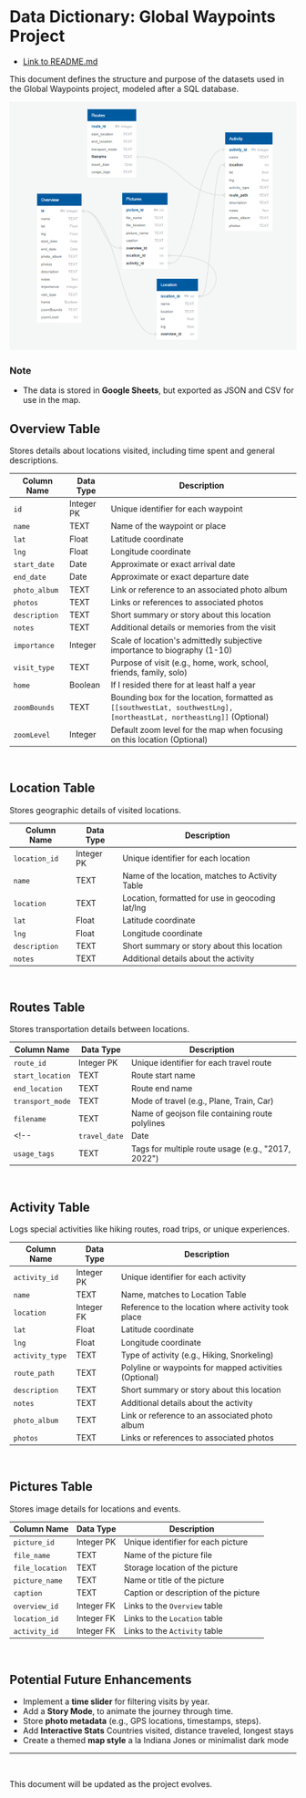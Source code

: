 # Data Dictionary: Global Waypoints Project

- [Link to README.md](README.md)

This document defines the structure and purpose of the datasets used in the Global Waypoints project, modeled after a SQL database.

![ERD](./resources/images/ERD.png)


### **Note**
- The data is stored in **Google Sheets**, but exported as JSON and CSV for use in the map.


## **Overview Table**
Stores details about locations visited, including time spent and general descriptions.

| Column Name      | Data Type  | Description |
|-----------------|-----------|-------------|
| `id`           | Integer PK | Unique identifier for each waypoint |
| `name`         | TEXT       | Name of the waypoint or place |
| `lat`          | Float      | Latitude coordinate |
| `lng`          | Float      | Longitude coordinate |
| `start_date`   | Date       | Approximate or exact arrival date |
| `end_date`     | Date       | Approximate or exact departure date |
| `photo_album`  | TEXT       | Link or reference to an associated photo album |
| `photos`       | TEXT       | Links or references to associated photos |
| `description`  | TEXT       | Short summary or story about this location |
| `notes`        | TEXT       | Additional details or memories from the visit |
| `importance`   | Integer    | Scale of location's admittedly subjective importance to biography (1-10) |
| `visit_type`   | TEXT       | Purpose of visit (e.g., home, work, school, friends, family, solo) |
| `home` | Boolean | If I resided there for at least half a year |
| `zoomBounds`   | TEXT       | Bounding box for the location, formatted as `[[southwestLat, southwestLng], [northeastLat, northeastLng]]` (Optional) |
| `zoomLevel` | Integer    | Default zoom level for the map when focusing on this location (Optional) |

<br>

## **Location Table**
Stores geographic details of visited locations.

| Column Name     | Data Type  | Description |
|----------------|-----------|-------------|
| `location_id`  | Integer PK | Unique identifier for each location |
| `name`         | TEXT       | Name of the location, matches to Activity Table |
| `location` | TEXT | Location, formatted for use in geocoding lat/lng |
| `lat`          | Float      | Latitude coordinate |
| `lng`          | Float      | Longitude coordinate |
| `description`  | TEXT       | Short summary or story about this location |
| `notes`        | TEXT       | Additional details about the activity |

<br>

## **Routes Table**
Stores transportation details between locations.

| Column Name         | Data Type  | Description |
|--------------------|-----------|-------------|
| `route_id`        | Integer PK | Unique identifier for each travel route |
| `start_location` | TEXT | Route start name |
| `end_location` | TEXT | Route end name |
| `transport_mode`   | TEXT       | Mode of travel (e.g., Plane, Train, Car) |
| `filename` | TEXT | Name of geojson file containing route polylines |
<!-- | `travel_date`      | Date       | Approximate or exact date of travel |
| `usage_tags`       | TEXT       | Tags for multiple route usage (e.g., "2017, 2022") | -->

<br>

## **Activity Table**
Logs special activities like hiking routes, road trips, or unique experiences.

| Column Name     | Data Type  | Description |
|----------------|-----------|-------------|
| `activity_id`  | Integer PK | Unique identifier for each activity |
| `name` | TEXT | Name, matches to Location Table |
| `location`  | Integer FK | Reference to the location where activity took place |
| `lat`          | Float      | Latitude coordinate |
| `lng`          | Float      | Longitude coordinate |
| `activity_type`| TEXT       | Type of activity (e.g., Hiking, Snorkeling) |
| `route_path`   | TEXT       | Polyline or waypoints for mapped activities (Optional) |
| `description`  | TEXT       | Short summary or story about this location |
| `notes`        | TEXT       | Additional details about the activity |
| `photo_album`  | TEXT       | Link or reference to an associated photo album |
| `photos`       | TEXT       | Links or references to associated photos |

<br>

## **Pictures Table**
Stores image details for locations and events.

| Column Name     | Data Type  | Description |
|----------------|-----------|-------------|
| `picture_id`   | Integer PK | Unique identifier for each picture |
| `file_name`    | TEXT       | Name of the picture file |
| `file_location`| TEXT       | Storage location of the picture |
| `picture_name` | TEXT       | Name or title of the picture |
| `caption`      | TEXT       | Caption or description of the picture |
| `overview_id`  | Integer FK | Links to the `Overview` table |
| `location_id`  | Integer FK | Links to the `Location` table |
| `activity_id`  | Integer FK | Links to the `Activity` table |

<!-- --- -->

<!-- ## **6. Trip Table**

Stores details about multi-location trips.

| Column Name      | Data Type  | Description |
|-----------------|-----------|-------------|
| `trip_id`      | Integer PK | Unique identifier for each trip |
| `trip_name`    | TEXT       | Name of the trip |
| `trip_description` | TEXT   | Brief description of the trip |
| `trip_start_date`  | DateTime | Start date of the trip |
| `trip_end_date`    | DateTime | End date of the trip |
| `overview_id`  | Integer FK | Links to the `Overview` table | -->

<!-- --- -->

<!-- ## **7. TripLocation Table**

Stores relationships between trips and locations.

| Column Name    | Data Type  | Description |
|--------------|-----------|-------------|
| `trip_id`   | Integer FK | Links to the `Trip` table |
| `location_id`| Integer FK | Links to the `Location` table |
| `sequence`  | Integer    | Order of locations in the trip | -->

<!-- --- -->

<!-- ## **8. PictureLocation Table** (&#191;Optional?)

Stores relationships between pictures and locations.

| Column Name    | Data Type  | Description |
|--------------|-----------|-------------|
| `picture_id` | Integer FK | Links to the `Pictures` table |
| `location_id`| Integer FK | Links to the `Location` table | -->

<!-- --- -->

<!-- ## PictureOrder Table (&#191;Optional?)

CREATE TABLE PictureOrder (
    picture_id INTEGER REFERENCES Pictures(picture_id),
    context TEXT CHECK(context IN ('overview', 'location')), -- Defines reel type
    order INTEGER,
    PRIMARY KEY (picture_id, context)
); -->


<!-- ## **Marker Clustering Data**
Helps optimize the map by grouping markers into clusters based on zoom levels.

| Column Name    | Data Type | Description |
|---------------|----------|-------------|
| `cluster_id`  | Integer  | Unique identifier for each cluster |
| `center_lat`  | Float    | Latitude of the cluster center |
| `center_lng`  | Float    | Longitude of the cluster center |
| `waypoint_ids` | String  | List of waypoint `id`s in this cluster | -->

<br>

## **Potential Future Enhancements**
- Implement a **time slider** for filtering visits by year.  
- Add a **Story Mode**, to animate the journey through time.  
- Store **photo metadata** (e.g., GPS locations, timestamps, steps).  
- Add **Interactive Stats** Countries visited, distance traveled, longest stays
- Create a themed **map style** a la Indiana Jones or minimalist dark mode

---

<br>

This document will be updated as the project evolves.
